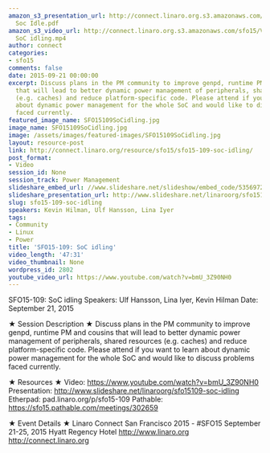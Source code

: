 ```yaml
---
amazon_s3_presentation_url: http://connect.linaro.org.s3.amazonaws.com/sfo15/Presentations/09-21-Monday/SFO15-109-
  Soc Idle.pdf
amazon_s3_video_url: http://connect.linaro.org.s3.amazonaws.com/sfo15/Videos/09-21-Monday/SFO15-109
  SoC idling.mp4
author: connect
categories:
- sfo15
comments: false
date: 2015-09-21 00:00:00
excerpt: Discuss plans in the PM community to improve genpd, runtime PM and cousins
  that will lead to better dynamic power management of peripherals, shared resources
  (e.g. caches) and reduce platform-specific code. Please attend if you want to learn
  about dynamic power management for the whole SoC and would like to discuss problems
  faced currently.
featured_image_name: SFO15109SoCidling.jpg
image_name: SFO15109SoCidling.jpg
image: /assets/images/featured-images/SFO15109SoCidling.jpg
layout: resource-post
link: http://connect.linaro.org/resource/sfo15/sfo15-109-soc-idling/
post_format:
- Video
session_id: None
session_track: Power Management
slideshare_embed_url: //www.slideshare.net/slideshow/embed_code/53569722
slideshare_presentation_url: http://www.slideshare.net/linaroorg/sfo15109-soc-idling
slug: sfo15-109-soc-idling
speakers: Kevin Hilman, Ulf Hansson, Lina Iyer
tags:
- Community
- Linux
- Power
title: 'SFO15-109: SoC idling'
video_length: '47:31'
video_thumbnail: None
wordpress_id: 2802
youtube_video_url: https://www.youtube.com/watch?v=bmU_3Z90NH0
---
```


SFO15-109: SoC idling
Speakers:  Ulf Hansson, Lina Iyer, Kevin Hilman
Date: September 21, 2015

★ Session Description ★
Discuss plans in the PM community to improve genpd, runtime PM and cousins that will lead to better dynamic power management of peripherals, shared resources (e.g. caches) and reduce platform-specific code. Please attend if you want to learn about dynamic power management for the whole SoC and would like to discuss problems faced currently.

★ Resources ★
Video: https://www.youtube.com/watch?v=bmU_3Z90NH0
Presentation:  http://www.slideshare.net/linaroorg/sfo15109-soc-idling
Etherpad: pad.linaro.org/p/sfo15-109
Pathable: https://sfo15.pathable.com/meetings/302659

★ Event Details ★
Linaro Connect San Francisco 2015 - #SFO15
September 21-25, 2015
Hyatt Regency Hotel
http://www.linaro.org
http://connect.linaro.org
